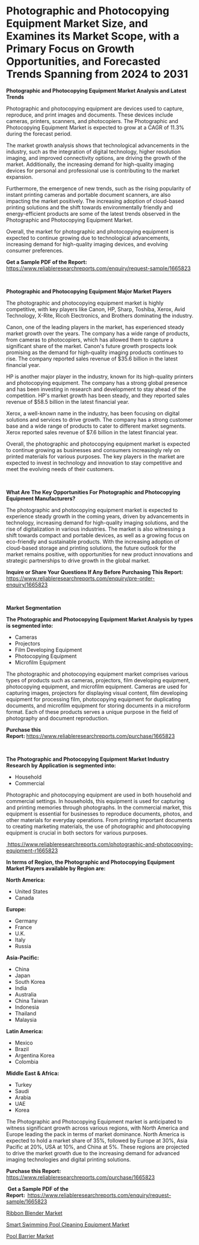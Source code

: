 <p><h1>Photographic and Photocopying Equipment Market Size, and Examines its Market Scope, with a Primary Focus on Growth Opportunities, and Forecasted Trends Spanning from 2024 to 2031</h1></p><p><strong>Photographic and Photocopying Equipment Market Analysis and Latest Trends</strong></p>
<p><p>Photographic and photocopying equipment are devices used to capture, reproduce, and print images and documents. These devices include cameras, printers, scanners, and photocopiers. The Photographic and Photocopying Equipment Market is expected to grow at a CAGR of 11.3% during the forecast period. </p><p>The market growth analysis shows that technological advancements in the industry, such as the integration of digital technology, higher resolution imaging, and improved connectivity options, are driving the growth of the market. Additionally, the increasing demand for high-quality imaging devices for personal and professional use is contributing to the market expansion. </p><p>Furthermore, the emergence of new trends, such as the rising popularity of instant printing cameras and portable document scanners, are also impacting the market positively. The increasing adoption of cloud-based printing solutions and the shift towards environmentally friendly and energy-efficient products are some of the latest trends observed in the Photographic and Photocopying Equipment Market.</p><p>Overall, the market for photographic and photocopying equipment is expected to continue growing due to technological advancements, increasing demand for high-quality imaging devices, and evolving consumer preferences.</p></p>
<p><strong>Get a Sample PDF of the Report:&nbsp;</strong> <a href="https://www.reliableresearchreports.com/enquiry/request-sample/1665823">https://www.reliableresearchreports.com/enquiry/request-sample/1665823</a></p>
<p>&nbsp;</p>
<p><strong>Photographic and Photocopying Equipment Major Market Players</strong></p>
<p><p>The photographic and photocopying equipment market is highly competitive, with key players like Canon, HP, Sharp, Toshiba, Xerox, Avid Technology, X-Rite, Ricoh Electronics, and Brothers dominating the industry. </p><p>Canon, one of the leading players in the market, has experienced steady market growth over the years. The company has a wide range of products, from cameras to photocopiers, which has allowed them to capture a significant share of the market. Canon's future growth prospects look promising as the demand for high-quality imaging products continues to rise. The company reported sales revenue of $35.6 billion in the latest financial year.</p><p>HP is another major player in the industry, known for its high-quality printers and photocopying equipment. The company has a strong global presence and has been investing in research and development to stay ahead of the competition. HP's market growth has been steady, and they reported sales revenue of $58.5 billion in the latest financial year.</p><p>Xerox, a well-known name in the industry, has been focusing on digital solutions and services to drive growth. The company has a strong customer base and a wide range of products to cater to different market segments. Xerox reported sales revenue of $7.6 billion in the latest financial year.</p><p>Overall, the photographic and photocopying equipment market is expected to continue growing as businesses and consumers increasingly rely on printed materials for various purposes. The key players in the market are expected to invest in technology and innovation to stay competitive and meet the evolving needs of their customers.</p></p>
<p>&nbsp;</p>
<p><strong>What Are The Key Opportunities For Photographic and Photocopying Equipment Manufacturers?</strong></p>
<p><p>The photographic and photocopying equipment market is expected to experience steady growth in the coming years, driven by advancements in technology, increasing demand for high-quality imaging solutions, and the rise of digitalization in various industries. The market is also witnessing a shift towards compact and portable devices, as well as a growing focus on eco-friendly and sustainable products. With the increasing adoption of cloud-based storage and printing solutions, the future outlook for the market remains positive, with opportunities for new product innovations and strategic partnerships to drive growth in the global market.</p></p>
<p><strong>Inquire or Share Your Questions If Any Before Purchasing This Report:</strong> <a href="https://www.reliableresearchreports.com/enquiry/pre-order-enquiry/1665823">https://www.reliableresearchreports.com/enquiry/pre-order-enquiry/1665823</a></p>
<p>&nbsp;</p>
<p><strong>Market Segmentation</strong></p>
<p><strong>The Photographic and Photocopying Equipment Market Analysis by types is segmented into:</strong></p>
<p><ul><li>Cameras</li><li>Projectors</li><li>Film Developing Equipment</li><li>Photocopying Equipment</li><li>Microfilm Equipment</li></ul></p>
<p><p>The photographic and photocopying equipment market comprises various types of products such as cameras, projectors, film developing equipment, photocopying equipment, and microfilm equipment. Cameras are used for capturing images, projectors for displaying visual content, film developing equipment for processing film, photocopying equipment for duplicating documents, and microfilm equipment for storing documents in a microform format. Each of these products serves a unique purpose in the field of photography and document reproduction.</p></p>
<p><strong>Purchase this Report:&nbsp;</strong><a href="https://www.reliableresearchreports.com/purchase/1665823">https://www.reliableresearchreports.com/purchase/1665823</a></p>
<p>&nbsp;</p>
<p><strong>The Photographic and Photocopying Equipment Market Industry Research by Application is segmented into:</strong></p>
<p><ul><li>Household</li><li>Commercial</li></ul></p>
<p><p>Photographic and photocopying equipment are used in both household and commercial settings. In households, this equipment is used for capturing and printing memories through photographs. In the commercial market, this equipment is essential for businesses to reproduce documents, photos, and other materials for everyday operations. From printing important documents to creating marketing materials, the use of photographic and photocopying equipment is crucial in both sectors for various purposes.</p></p>
<p><a href="https://www.reliableresearchreports.com/photographic-and-photocopying-equipment-r1665823">&nbsp;https://www.reliableresearchreports.com/photographic-and-photocopying-equipment-r1665823</a></p>
<p><strong>In terms of Region, the Photographic and Photocopying Equipment Market Players available by Region are:</strong></p>
<p>
    <p> <strong> North America: </strong>
        <ul>
            <li>United States</li>
            <li>Canada</li>
        </ul>
        </p> 
    <p> <strong> Europe: </strong>
        <ul>
            <li>Germany</li>
            <li>France</li>
            <li>U.K.</li>
            <li>Italy</li>
            <li>Russia</li>
        </ul>
        </p> 
    <p> <strong> Asia-Pacific: </strong>
        <ul>
            <li>China</li>
            <li>Japan</li>
            <li>South Korea</li>
            <li>India</li>
            <li>Australia</li>
            <li>China Taiwan</li>
            <li>Indonesia</li>
            <li>Thailand</li>
            <li>Malaysia</li>
        </ul>
        </p> 
    <p> <strong> Latin America: </strong>
        <ul>
            <li>Mexico</li>
            <li>Brazil</li>
            <li>Argentina Korea</li>
            <li>Colombia</li>
        </ul>
        </p> 
    <p> <strong> Middle East & Africa: </strong>
        <ul>
            <li>Turkey</li>
            <li>Saudi</li>
            <li>Arabia</li>
            <li>UAE</li>
            <li>Korea</li>
        </ul>
    </p>
    </p>
<p><p>The Photographic and Photocopying Equipment market is anticipated to witness significant growth across various regions, with North America and Europe leading the pack in terms of market dominance. North America is expected to hold a market share of 35%, followed by Europe at 30%, Asia Pacific at 20%, USA at 10%, and China at 5%. These regions are projected to drive the market growth due to the increasing demand for advanced imaging technologies and digital printing solutions.</p></p>
<p><strong>Purchase this Report: </strong><a href="https://www.reliableresearchreports.com/purchase/1665823">https://www.reliableresearchreports.com/purchase/1665823</a></p>
<p>&nbsp;<strong>Get a Sample PDF of the Report:&nbsp;&nbsp;</strong><a href="https://www.reliableresearchreports.com/enquiry/request-sample/1665823">https://www.reliableresearchreports.com/enquiry/request-sample/1665823</a></p>
<p><strong></strong></p>
<p><p><a href="https://www.linkedin.com/pulse/ribbon-blender-market-size-outlook-forecast-2024-2031-seeresearch-3tiqc?trackingId=rCjNKg3JdBX%2FrD0DdV2SGw%3D%3D">Ribbon Blender Market</a></p><p><a href="https://github.com/RoccoManning/Market-Research-Report-List-4/blob/main/smart-swimming-pool-cleaning-equipment-market.md">Smart Swimming Pool Cleaning Equipment Market</a></p><p><a href="https://www.linkedin.com/pulse/pool-barrier-market-competitive-analysis-trends-forecast-fbqjc?trackingId=kK8Z2fCk15Pz9gi%2FQCPWOQ%3D%3D">Pool Barrier Market</a></p></p>